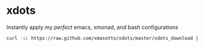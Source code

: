 xdots
=====

Instantly apply my *perfect* emacs, xmonad, and bash configurations

```bash
curl -sL https://raw.github.com/xmasotto/xdots/master/xdots_download | bash
```
